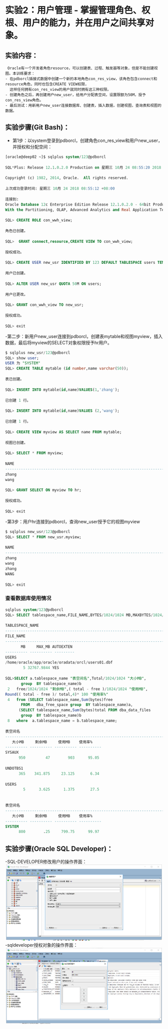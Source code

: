 # 实验2：用户管理 - 掌握管理角色、权根、用户的能力，并在用户之间共享对象。

## 实验内容：
     Oracle有一个开发者角色resource，可以创建表、过程、触发器等对象，但是不能创建视图。本训练要求：
    - 在pdborcl插接式数据中创建一个新的本地角色con_res_view，该角色包含connect和resource角色，同时也包含CREATE VIEW权限，
      这样任何拥有con_res_view的用户就同时拥有这三种权限。
    - 创建角色之后，再创建用户new_user，给用户分配表空间，设置限额为50M，授予con_res_view角色。
    - 最后测试：用新用户new_user连接数据库、创建表，插入数据，创建视图，查询表和视图的数据。
## 实验步骤(Git Bash)：
- 第1步：以system登录到pdborcl，创建角色con_res_view和用户new_user，并授权和分配空间：
```SQL
[oracle@deep02 ~]$ sqlplus system/123@pdborcl

SQL*Plus: Release 12.1.0.2.0 Production on 星期三 10月 24 08:55:20 2018

Copyright (c) 1982, 2014, Oracle.  All rights reserved.

上次成功登录时间: 星期三 10月 24 2018 08:55:12 +08:00

连接到:
Oracle Database 12c Enterprise Edition Release 12.1.0.2.0 - 64bit Production
With the Partitioning, OLAP, Advanced Analytics and Real Application Testing options

SQL> CREATE ROLE con_wwh_view;

角色已创建。

SQL>  GRANT connect,resource,CREATE VIEW TO con_wwh_view;

授权成功。

SQL> CREATE USER new_usr IDENTIFIED BY 123 DEFAULT TABLESPACE users TEMPORARY TABLESPACE temp;

用户已创建。

SQL> ALTER USER new_usr QUOTA 50M ON users;

用户已更改。

SQL> GRANT con_wwh_view TO new_usr;

授权成功。

SQL> exit

```
-第二步：新用户new_user连接到pdborcl，创建表mytable和视图myview，插入数据，最后将myview的SELECT对象权限授予hr用户。
```SQL
$ sqlplus new_usr/123@pdborcl
SQL> show user;
USER 为 "SYSTEM"
SQL> CREATE TABLE mytable (id number,name varchar(50));

表已创建。

SQL> INSERT INTO mytable(id,name)VALUES(1,'zhang');

已创建 1 行。

SQL> INSERT INTO mytable(id,name)VALUES (2,'wang');

已创建 1 行。

SQL> CREATE VIEW myview AS SELECT name FROM mytable;

视图已创建。

SQL> SELECT * FROM myview;

NAME
--------------------------------------------------------------------------------
zhang
wang

SQL> GRANT SELECT ON myview TO hr;

授权成功。

SQL> exit

```

-第3步：用户hr连接到pdborcl，查询new_user授予它的视图myview
```SQL
$ sqlplus new_usr/123@pdborcl
SQL> SELECT * FROM new_usr.myview;

NAME
--------------------------------------------------------------------------------
zhang
wang
zhang
WANG

SQL> exit

```
### 查看数据库使用情况
 ```SQL
 sqlplus system/123@pdborcl
 SQL> SELECT tablespace_name,FILE_NAME,BYTES/1024/1024 MB,MAXBYTES/1024/1024 MAX_MB,autoextensible FROM dba_data_files  WHERE  tablespace_name='USERS';

TABLESPACE_NAME
--------------------------------------------------------------------------------
FILE_NAME
--------------------------------------------------------------------------------
        MB     MAX_MB AUTOEXTEN
---------- ---------- ---------
USERS
/home/oracle/app/oracle/oradata/orcl/users01.dbf
         5 32767.9844 YES
         
SQL>SELECT a.tablespace_name "表空间名",Total/1024/1024 "大小MB",
        group  BY tablespace_name)b
  2   free/1024/1024 "剩余MB",( total - free )/1024/1024 "使用MB",
 Round(( total - free )/ total,4)* 100 "使用率%"
  4   from (SELECT tablespace_name,Sum(bytes)free
        FROM   dba_free_space group  BY tablespace_name)a,
       (SELECT tablespace_name,Sum(bytes)total FROM dba_data_files
        group  BY tablespace_name)b
  8   where  a.tablespace_name = b.tablespace_name;

表空间名
--------------------------------------------------------------------------------
    大小MB     剩余MB     使用MB    使用率%
---------- ---------- ---------- ----------
SYSAUX
       950         47        903      95.05

UNDOTBS1
       365    341.875     23.125       6.34

USERS
         5      3.625      1.375       27.5


表空间名
--------------------------------------------------------------------------------
    大小MB     剩余MB     使用MB    使用率%
---------- ---------- ---------- ----------
SYSTEM
       800        .25     799.75      99.97


 ```
## 实验步骤(Oracle SQL Developer)：
-SQL-DEVELOPER修改用户的操作界面： 
![Image text](https://github.com/WwhKiller/Oracle/blob/master/test2/QQ%E6%88%AA%E5%9B%BE20181024094644.png)
-sqldeveloper授权对象的操作界面： 
![Image text](https://github.com/WwhKiller/Oracle/blob/master/test2/QQ%E6%88%AA%E5%9B%BE20181024094858.png)
